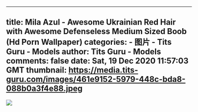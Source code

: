 
---
title: Mila Azul - Awesome Ukrainian Red Hair with Awesome Defenseless Medium Sized Boob (Hd Porn Wallpaper)
categories: 
    - 图片
    - Tits Guru - Models
author: Tits Guru - Models
comments: false
date: Sat, 19 Dec 2020 11:57:03 GMT
thumbnail: https://media.tits-guru.com/images/461e9152-5979-448c-bda8-088b0a3f4e88.jpeg
---

<div>   
<img src="https://media.tits-guru.com/images/461e9152-5979-448c-bda8-088b0a3f4e88.jpeg" referrerpolicy="no-referrer">  
</div>
            